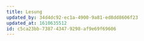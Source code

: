 ```yaml
---
title: Lesung
updated_by: 34d4dc92-ec1a-4900-9a81-ed8dd8606f23
updated_at: 1610635512
id: c5ca23bb-7387-4347-9298-af9e69f69606
---
```

